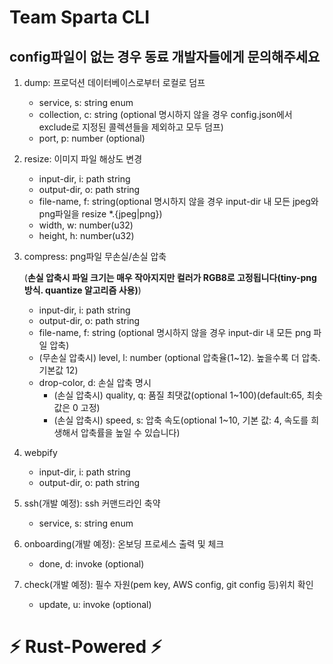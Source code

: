 # Team Sparta CLI

## config파일이 없는 경우 동료 개발자들에게 문의해주세요

1. dump: 프로덕션 데이터베이스로부터 로컬로 덤프

   - service, s: string enum
   - collection, c: string (optional 명시하지 않을 경우 config.json에서 exclude로 지정된 콜렉션들을 제외하고 모두 덤프)
   - port, p: number (optional)

2. resize: 이미지 파일 해상도 변경

   - input-dir, i: path string
   - output-dir, o: path string
   - file-name, f: string(optional 명시하지 않을 경우 input-dir 내 모든 jpeg와 png파일을 resize \*.{jpeg|png})
   - width, w: number(u32)
   - height, h: number(u32)

3. compress: png파일 무손실/손실 압축

   (**손실 압축시 파일 크기는 매우 작아지지만 컬러가 RGB8로 고정됩니다(tiny-png방식. quantize 알고리즘 사용)**)

   - input-dir, i: path string
   - output-dir, o: path string
   - file-name, f: string (optional 명시하지 않을 경우 input-dir 내 모든 png 파일 압축)
   - (무손실 압축시) level, l: number (optional 압축율(1~12). 높을수록 더 압축. 기본값 12)
   - drop-color, d: 손실 압축 명시
     - (손실 압축시) quality, q: 품질 최댓값(optional 1~100)(default:65, 최솟값은 0 고정)
     - (손실 압축시) speed, s: 압축 속도(optional 1~10, 기본 값: 4, 속도를 희생해서 압축률을 높일 수 있습니다)

4. webpify

   - input-dir, i: path string
   - output-dir, o: path string

5. ssh(개발 예정): ssh 커맨드라인 축약
   - service, s: string enum
6. onboarding(개발 예정): 온보딩 프로세스 출력 및 체크
   - done, d: invoke (optional)
7. check(개발 예정): 필수 자원(pem key, AWS config, git config 등)위치 확인
   - update, u: invoke (optional)

# ⚡️ Rust-Powered ⚡️
